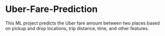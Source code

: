 # Uber-Fare-Prediction
This ML project predicts the Uber fare amount between two places based on pickup and drop locations, trip distance, time, and other features.
